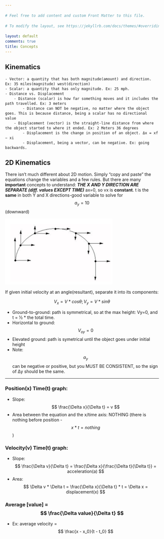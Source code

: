 ```yaml
---

# Feel free to add content and custom Front Matter to this file.

# To modify the layout, see https://jekyllrb.com/docs/themes/#overriding-theme-defaults

layout: default
comments: true
title: Concepts
---
```

## Kinematics

    - Vector: a quantity that has both magnitude(amount) and direction. Ex: 35 miles(magnitude) west(direction)
    - Scalar: a quantity that has only magnitude. Ex: 25 mph.
    - Distance vs. Displacement 
        - Distance (scalar) is how far something moves and it includes the path travelled. Ex: 3 meters
            - Distance can NOT be negative, no matter where the object goes. This is because distance, being a scalar has no directional value
        - Displacement (vector) is the straight-line distance from where the object started to where it ended. Ex: 2 Meters 36 degrees
            - Displacement is the change in position of an object. Δx = xf − xi
            - Displacement, being a vector, can be negative. Ex: going backwards.


## 2D Kinematics
There isn’t much different about 2D motion. Simply “copy and paste” the equations change the variables and a few rules. But there are many **important** concepts to understand: 
***THE X AND Y DIRECTION ARE SEPARATE (diff. values EXCEPT TIME)***
ax=0, so vx is **constant**.
t is the **same** in both Y and X directions-good variable to solve for
$$ a_y = 10 $$ (downward)

![projectile-motion-diagram](/assets/projmot.png)

If given initial velocity at an angle(resultant), separate it into its components: 
    
$$ V_x = V*cosθ ; V_y = V*sinθ $$


- Ground-to-ground: path is symmetrical, so at the max height: Vy=0, and t = ½ * the total time.
- Horizontal to ground: $$ V_{oy} = 0 $$
- Elevated ground: path is symetrical until the object goes under initial height
- Note: $$ a_y $$ can be negative or positive, but you MUST BE CONSISTENT, so the sign of Δy should be the same.

---
### Position(x) Time(t) graph: 
- Slope: $$ \frac{\Delta x}{\Delta t} = v $$
- Area between the equation and the x/time axis: NOTHING (there is nothing before position - $$ x*t=nothing $$)
### Velocity(v) Time(t) graph:
- Slope: $$ \frac{\Delta v}{\Delta t} = \frac{\Delta x}{\frac{\Delta t}{\Delta t}} = acceleration(a) $$
- Area: $$ \Delta v * \Delta t = \frac{\Delta x}{\Delta t} * t = \Delta x = displacement(x) $$
### Average [value] = $$ \frac{\Delta value}{\Delta t} $$
- Ex: average velocity = $$ \frac{x - x_0}{t - t_0} $$

